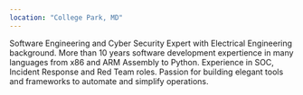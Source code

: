 ```yaml
---
location: "College Park, MD"
---
```


Software Engineering and Cyber Security Expert with Electrical Engineering background. More than 10 years software development expertience in many languages from x86 and ARM Assembly to Python. Experience in SOC, Incident Response and Red Team roles. Passion for building elegant tools and frameworks to automate and simplify operations.
